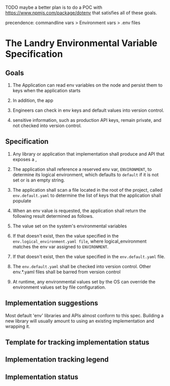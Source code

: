 TODO maybe a better plan is to do a POC with https://www.npmjs.com/package/dotenv that satisfies all of these goals.

precendence: commandline vars > Environment vars > .env files 


# The Landry Environmental Variable Specification

## Goals

1. The Application can read env variables on the node and persist them to keys when the application starts

2. In addition, the app

3. Engineers can check in env keys and default values into version control.

4. sensitive information, such as production API keys, remain private, and not checked into version control.



## Specification

1. Any library or application that implementation shall produce and API that exposes a , 
2. The application shall reference a reserved env var, `ENVIRONMENT`, to determine its logical environment, which defaults to `default` if it is not set or is an empty string.

2. The application shall scan a file located in the root of the project, called `env.default.yaml` to determine the list of keys that the application shall populate

3. When an env value is requested, the application shall return the following result determined as follows.

4. The value set on the system's environmental variables

5. If that doesn't exist, then the value specified in the `env.logical_environment.yaml file`, where logical_environment matches the env var assigned to `ENVIRONMENT`.

6. If that doesn't exist, then the value specified in the `env.default.yaml` file.

7. The `env.default.yaml` shall be checked into version control. Other env.*.yaml files shall be barred from version control

8. At runtime, any environmental values set by the OS can override the environment values set by file configuration.


## Implementation suggestions
Most default 'env' libraries and APIs almost conform to this spec. Building a new library will usually amount to using an existing implementation and wrapping it.




## Template for tracking implementation status

## Implementation tracking legend



## Implementation status

